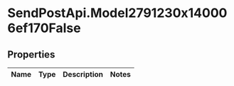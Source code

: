# SendPostApi.Model2791230x140006ef170False

## Properties
Name | Type | Description | Notes
------------ | ------------- | ------------- | -------------


